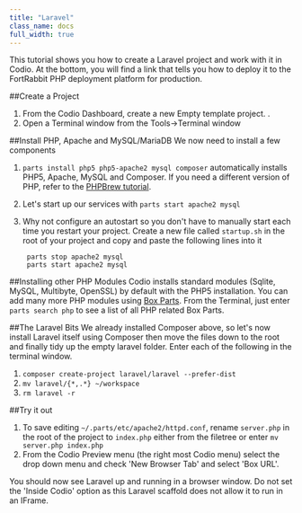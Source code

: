 ```yaml
---
title: "Laravel"
class_name: docs
full_width: true
---
```



This tutorial shows you how to create a Laravel project and work with it in Codio. At the bottom, you will find a link that tells you how to deploy it to the FortRabbit PHP deployment platform for production.

##Create a Project

1. From the Codio Dashboard, create a new Empty template project. .
1. Open a Terminal window from the Tools->Terminal window


##Install PHP, Apache and MySQL/MariaDB
We now need to install a few components

1. `parts install php5 php5-apache2 mysql composer` automatically installs PHP5, Apache, MySQL and Composer. If you need a different version of PHP, refer to the [PHPBrew tutorial](../php-brew).
1. Let's start up our services with `parts start apache2 mysql`
1. Why not configure an autostart so you don't have to manually start each time you restart your project. Create a new file called `startup.sh` in the root of your project and copy and paste the following lines into it

        parts stop apache2 mysql
        parts start apache2 mysql

##Installing other PHP Modules
Codio installs standard modules (Sqlite, MySQL, Multibyte, OpenSSL) by default with the PHP5 installation. You can add many more PHP modules using [Box Parts](/docs/boxes/box-parts). From the Terminal, just enter `parts search php` to see a list of all PHP related Box Parts.

##The Laravel Bits
We already installed Composer above, so let's now install Laravel itself using Composer then move the files down to the root and finally tidy up the empty laravel folder. Enter each of the following in the terminal window.

1. `composer create-project laravel/laravel --prefer-dist`
1. `mv laravel/{*,.*} ~/workspace`  
1. `rm laravel -r`

##Try it out

1. To save editing `~/.parts/etc/apache2/httpd.conf`, rename `server.php` in the root of the project to `index.php` either from the filetree or enter `mv server.php index.php`
1. From the Codio Preview menu (the right most Codio menu) select the drop down menu and check 'New Browser Tab' and select 'Box URL'.

You should now see Laravel up and running in a browser window. Do not set the 'Inside Codio' option as this Laravel scaffold does not allow it to run in an IFrame.
